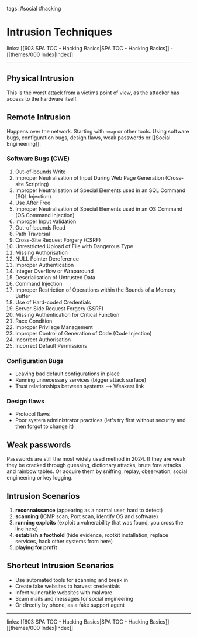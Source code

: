 tags: #social #hacking 

# Intrusion Techniques

links: [[603 SPA TOC - Hacking Basics|SPA TOC - Hacking Basics]] - [[themes/000 Index|Index]]

---

## Physical Intrusion 

This is the worst attack from a victims point of view, as the attacker has access to the hardware itself.

## Remote Intrusion

Happens over the network. Starting with `nmap` or other tools. Using software bugs, configuration bugs, design flaws, weak passwords or [[Social Engineering]].

### Software Bugs (CWE)

1. Out-of-bounds Write
2. Improper Neutralisation of Input During Web Page Generation (Cross-site Scripting)
3. Improper Neutralisation of Special Elements used in an SQL Command (SQL Injection)
4. Use After Free
5. Improper Neutralisation of Special Elements used in an OS Command (OS Command Injection)
6. Improper Input Validation
7. Out-of-bounds Read
8. Path Traversal
9. Cross-Site Request Forgery (CSRF)
10. Unrestricted Upload of File with Dangerous Type
11. Missing Authorisation
12. NULL Pointer Dereference
13. Improper Authentication
14. Integer Overflow or Wraparound
15. Deserialisation of Untrusted Data
16. Command Injection
17. Improper Restriction of Operations within the Bounds of a Memory Buffer
18. Use of Hard-coded Credentials
19. Server-Side Request Forgery (SSRF)
20. Missing Authentication for Critical Function
21. Race Condition
22. Improper Privilege Management
23. Improper Control of Generation of Code (Code Injection)
24. Incorrect Authorisation
25. Incorrect Default Permissions

### Configuration Bugs

* Leaving bad default configurations in place
* Running unnecessary services (bigger attack surface)
* Trust relationships between systems --> Weakest link

### Design flaws

* Protocol flaws
* Poor system administrator practices (let's try first without security and then forgot to change it)

## Weak passwords

Passwords are still the most widely used method in 2024.
If they are weak they be cracked through guessing, dictionary attacks, brute fore attacks and rainbow tables. Or acquire them by sniffing, replay, observation, social engineering or key logging.

## Intrusion Scenarios

1. **reconnaissance** (appearing as a normal user, hard to detect)
2. **scanning** (ICMP scan, Port scan, identify OS and software)
3. **running exploits** (exploit a vulnerability that was found, you cross the line here)
4. **establish a foothold** (hide evidence, rootkit installation, replace services, hack other systems from here)
5. **playing for profit**

## Shortcut Intrusion Scenarios

* Use automated tools for scanning and break in
* Create fake websites to harvest credentials
* Infect vulnerable websites with malware
* Scam mails and messages for social engineering
* Or directly by phone, as a fake support agent

---
links: [[603 SPA TOC - Hacking Basics|SPA TOC - Hacking Basics]] - [[themes/000 Index|Index]]